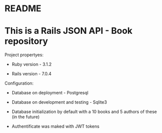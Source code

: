 # README

# This is a Rails JSON API - Book repository

Project propertyes:

* Ruby version - 3.1.2

* Rails version - 7.0.4

Configuration:

* Database on deployment - Postgresql

* Database on development and testing - Sqlite3

* Database initialization by default with a 10 books and 5 authors of these (in the future)

* Authentificate was maked with JWT tokens
